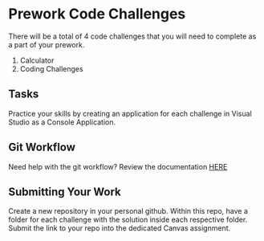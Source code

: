 # Prework Code Challenges

There will be a total of 4 code challenges that you will need to complete as a part of your prework. 

1. Calculator
2. Coding Challenges

## Tasks
Practice your skills by creating an application for each challenge in Visual Studio as a Console Application.


## Git Workflow 
Need help with the git workflow? Review the documentation [HERE]()


## Submitting Your Work
Create a new repository in your personal github. Within this repo, have a folder for each challenge with the solution
inside each respective folder. Submit the link to your repo into the dedicated Canvas assignment.



